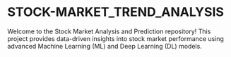 # STOCK-MARKET_TREND_ANALYSIS
Welcome to the Stock Market Analysis and Prediction repository! This project provides data-driven insights into stock market performance using advanced Machine Learning (ML) and Deep Learning (DL) models. 
